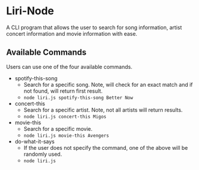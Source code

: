 # Liri-Node

A CLI program that allows the user to search for song information, artist concert information and movie information with ease. 

## Available Commands

Users can use one of the four available commands. 

  - spotify-this-song
    * Search for a specific song. Note, will check for an exact match and if not found, will return first result. 
    * `node liri.js spotify-this-song Better Now`
  - concert-this
    * Search for a specific artist. Note, not all artists will return results. 
    * `node liri.js concert-this Migos`
  - movie-this
    * Search for a specific movie.
    * `node liri.js movie-this Avengers`
  - do-what-it-says
    * If the user does not specify the command, one of the above will be randomly used. 
    * `node liri.js`